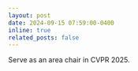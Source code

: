 ```yaml
---
layout: post
date: 2024-09-15 07:59:00-0400
inline: true
related_posts: false
---
```


Serve as an area chair in CVPR 2025.
